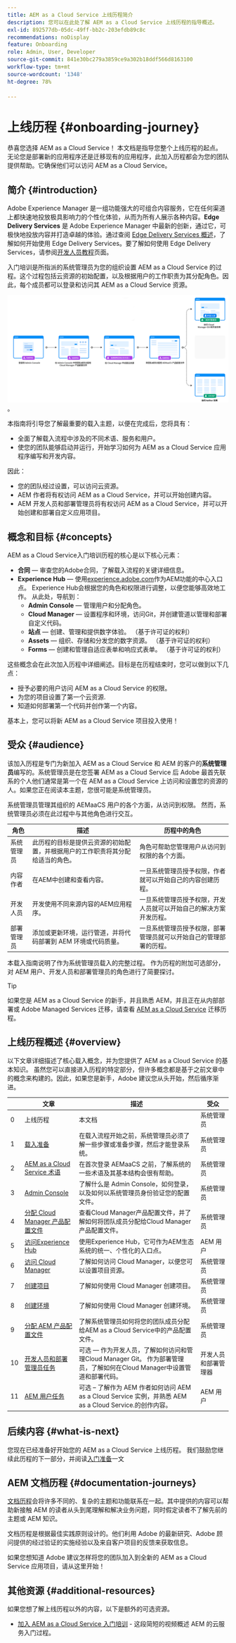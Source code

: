 ```yaml
---
title: AEM as a Cloud Service 上线历程简介
description: 您可以在此处了解 AEM as a Cloud Service 上线历程的指导概述。
exl-id: 892577db-05dc-49ff-bb2c-203efdb89c8c
recommendations: noDisplay
feature: Onboarding
role: Admin, User, Developer
source-git-commit: 841e30bc279a3859ce9a302b18ddf566d8163100
workflow-type: tm+mt
source-wordcount: '1348'
ht-degree: 78%

---
```



# 上线历程 {#onboarding-journey}

恭喜您选择 AEM as a Cloud Service！ 本文档是指导您整个上线历程的起点。 无论您是部署新的应用程序还是迁移现有的应用程序，此加入历程都会为您的团队提供帮助。它确保他们可以访问 AEM as a Cloud Service。

## 简介 {#introduction}

Adobe Experience Manager 是一组功能强大的可组合内容服务，它在任何渠道上都快速地投放极具影响力的个性化体验，从而为所有人展示各种内容。**Edge Delivery Services** 是 Adobe Experience Manager 中最新的创新，通过它，可极快地投放内容并打造卓越的体验。通过查阅 [Edge Delivery Services 概述](https://experienceleague.adobe.com/zh-hans/docs/experience-manager-cloud-service/content/edge-delivery/overview)，了解如何开始使用 Edge Delivery Services。要了解如何使用 Edge Delivery Services，请参阅[开发人员教程](https://www.aem.live/developer/tutorial)页面。

入门培训是所指派的系统管理员为您的组织设置 AEM as a Cloud Service 的过程。这个过程包括云资源的初始配置，以及根据用户的工作职责为其分配角色。因此，每个成员都可以登录和访问其 AEM as a Cloud Service 资源。

![加入历程](/help/journey-onboarding/assets/onboarding-journey.png)。

本指南将引导您了解最重要的载入主题，以便在完成后，您将具有：

* 全面了解载入流程中涉及的不同术语、服务和用户。
* 使您的团队能够启动并运行，开始学习如何为 AEM as a Cloud Service 应用程序编写和开发内容。

因此：

* 您的团队经过设置，可以访问云资源。
* AEM 作者将有权访问 AEM as a Cloud Service，并可以开始创建内容。
* AEM 开发人员和部署管理员将有权访问 AEM as a Cloud Service，并可以开始创建和部署自定义应用项目。

## 概念和目标 {#concepts}

<!-- Although there may appear to be a lot to learn when getting started with AEM as a Cloud Service, conceptually there are only a few, logical pieces.-->

AEM as a Cloud Service入门培训历程的核心是以下核心元素：

* **合同** — 审查您的Adobe合同，了解载入流程的关键详细信息。
* **Experience Hub** — 使用[experience.adobe.com](https://experience.adobe.com/)作为AEM功能的中心入口点。 Experience Hub会根据您的角色和权限进行调整，以便您能够高效地工作。 从此处，导航到：
   * **Admin Console** — 管理用户和分配角色。
   * **Cloud Manager** — 设置程序和环境，访问Git，并创建管道以管理和部署自定义代码。
   * **站点** — 创建、管理和提供数字体验。 （基于许可证的权利）
   * **Assets** — 组织、存储和分发您的数字资源。 （基于许可证的权利）
   * **Forms** — 创建和管理自适应表单和响应式表单。 （基于许可证的权利）

这些概念会在此次加入历程中详细阐述。目标是在历程结束时，您可以做到以下几点：

* 授予必要的用户访问 AEM as a Cloud Service 的权限。
* 为您的项目设置了第一个云资源.
* 知道如何部署第一个代码并创作第一个内容。

基本上，您可以将新 AEM as a Cloud Service 项目投入使用！

## 受众 {#audience}

该加入历程是专门为新加入 AEM as a Cloud Service 和 AEM 的客户的&#x200B;**系统管理员**&#x200B;编写的。系统管理员是在您签署 AEM as a Cloud Service 后 Adobe 最首先联系的个人他们通常是第一个在 AEM as a Cloud Service 上访问和设置您的资源的人。如果您正在阅读本主题，您很可能是系统管理员。

系统管理员管理其组织的 AEMaaCS 用户的各个方面，从访问到权限。 然而，系统管理员必须在此过程中与其他角色进行交互。

| 角色 | 描述 | 历程中的角色 |
| --- | --- | --- |
| 系统管理员 | 此历程的目标是提供云资源的初始配置，并根据用户的工作职责将其分配给适当的角色。 | 角色可帮助您管理用户从访问到权限的各个方面。 |
| 内容作者 | 在AEM中创建和查看内容。 | 一旦系统管理员授予权限，作者就可以开始自己的内容创建历程。 |
| 开发人员 | 开发使用不同来源内容的AEM应用程序。 | 一旦系统管理员授予权限，开发人员就可以开始自己的解决方案开发历程。 |
| 部署管理员 | 添加或更新环境，运行管道，并将代码部署到 AEM 环境或代码质量。 | 一旦系统管理员授予权限，部署管理员就可以开始自己的管理部署的历程。 |

本载入指南说明了作为系统管理员载入的完整过程。 作为历程的附加可选部分，对 AEM 用户、开发人员和部署管理员的角色进行了简要探讨。

>[!TIP]
>
>如果您是 AEM as a Cloud Service 的新手，并且熟悉 AEM，并且正在从内部部署或 Adobe Managed Services 迁移，请查看 [AEM as a Cloud Service](/help/journey-migration/getting-started.md) 迁移历程。

## 上线历程概述 {#overview}

以下文章详细描述了核心载入概念，并为您提供了 AEM as a Cloud Service 的基本知识。 虽然您可以直接进入历程的特定部分，但许多概念都是基于之前文章中的概念来构建的。因此，如果您是新手，Adobe 建议您从头开始，然后循序渐进。

| | 文章 | 描述 | 受众 |
| --- | --- | --- | --- |
| 0 | 上线历程 | 本文档 | 系统管理员 |
| 1 | [载入准备](preparation.md) | 在载入流程开始之前，系统管理员必须了解一些步骤或准备步骤，然后才能登录系统。 | 系统管理员 |
| 2 | [AEM as a Cloud Service 术语](terminology.md) | 在首次登录 AEMaaCS 之前，了解系统的一些术语及其基本结构会很有帮助。 | 系统管理员 |
| 3 | [Admin Console](admin-console.md) | 了解什么是 Admin Console，如何登录，以及如何以系统管理员身份验证您的配置文件。 | 系统管理员 |
| 4 | [分配 Cloud Manager 产品配置文件](assign-profiles-cloud-manager.md) | 查看Cloud Manager产品配置文件，并了解如何将团队成员分配给Cloud Manager产品配置文件。 | 系统管理员 |
| 5 | [访问Experience Hub](/help/experience-hub.md) | 使用Experience Hub，它可作为AEM生态系统的统一、个性化的入口点。 | AEM 用户 |
| 6 | [访问 Cloud Manager](cloud-manager.md) | 了解如何访问 Cloud Manager，以便您可以设置项目资源。 | 系统管理员 |
| 7 | [创建项目](create-program.md) | 了解如何使用 Cloud Manager 创建项目。 | 系统管理员 |
| 8 | [创建环境](create-environments.md) | 了解如何使用 Cloud Manager 创建环境。 | 系统管理员 |
| 9 | [分配 AEM 产品配置文件](assign-profiles-aem.md) | 了解系统管理员如何将您的团队成员分配给AEM as a Cloud Service中的产品配置文件。 | 系统管理员 |
| 10 | [开发人员和部署管理员任务](developers.md) | 可选 — 作为开发人员，了解如何访问和管理Cloud Manager Git。 作为部署管理员，了解如何在Cloud Manager中设置管道和部署代码。 | 开发人员和部署管理器 |
| 11 | [AEM 用户任务](aem-users.md) | 可选 – 了解作为 AEM 作者如何访问 AEM as a Cloud Service 实例，并熟悉 AEM as a Cloud Service.的创作内容。 | AEM 用户 |

## 后续内容 {#what-is-next}

您现在已经准备好开始您的 AEM as a Cloud Service 上线历程。 我们鼓励您继续此历程的下一部分，并阅读[入门准备](preparation.md)一文

## AEM 文档历程 {#documentation-journeys}

[文档历程](/help/journey-documentation/documentation-journeys.md)会将许多不同的、复杂的主题和功能联系在一起。其中提供的内容可以帮助新接触 AEM 的读者从头到尾理解和解决业务问题，同时假定读者不了解先前的主题或 AEM 知识。

文档历程是根据最佳实践原则设计的。他们利用 Adobe 的最新研究、Adobe 顾问提供的经过验证的实施经验以及来自客户项目的反馈来获取信息。

如果您想知道 Adobe 建议怎样将您的团队加入到全新的 AEM as a Cloud Service 应用项目，请从这里开始！

## 其他资源 {#additional-resources}

如果您想了解上线历程以外的内容，以下是额外的可选资源。

* [加入 AEM as a Cloud Service 入门培训](https://experienceleague.adobe.com/zh-hans/docs/experience-manager-learn/cloud-service/migration/moving-to-aem-as-a-cloud-service/onboarding) - 这段简短的视频概述 AEM 的云服务入门过程。
